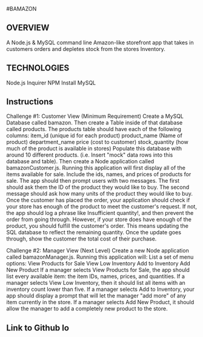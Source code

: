 #BAMAZON

## OVERVIEW 
A Node.js & MySQL command line Amazon-like storefront app that takes in customers orders and depletes stock from the stores Inventory.
***<link to video of how it works>***

## TECHNOLOGIES 
Node.js
Inquirer
NPM Install
MySQL

## Instructions
Challenge #1: Customer View (Minimum Requirement)
Create a MySQL Database called bamazon.
Then create a Table inside of that database called products.
The products table should have each of the following columns:
item_id (unique id for each product)
product_name (Name of product)
department_name
price (cost to customer)
stock_quantity (how much of the product is available in stores)
Populate this database with around 10 different products. (i.e. Insert "mock" data rows into this database and table).
Then create a Node application called bamazonCustomer.js. Running this application will first display all of the items available for sale. Include the ids, names, and prices of products for sale.
The app should then prompt users with two messages.
The first should ask them the ID of the product they would like to buy.
The second message should ask how many units of the product they would like to buy.
Once the customer has placed the order, your application should check if your store has enough of the product to meet the customer's request.
If not, the app should log a phrase like Insufficient quantity!, and then prevent the order from going through.
However, if your store does have enough of the product, you should fulfill the customer's order.
This means updating the SQL database to reflect the remaining quantity.
Once the update goes through, show the customer the total cost of their purchase.


Challenge #2: Manager View (Next Level)
Create a new Node application called bamazonManager.js. Running this application will:
List a set of menu options:
View Products for Sale
View Low Inventory
Add to Inventory
Add New Product
If a manager selects View Products for Sale, the app should list every available item: the item IDs, names, prices, and quantities.
If a manager selects View Low Inventory, then it should list all items with an inventory count lower than five.
If a manager selects Add to Inventory, your app should display a prompt that will let the manager "add more" of any item currently in the store.
If a manager selects Add New Product, it should allow the manager to add a completely new product to the store.

## Link to Github Io
